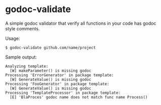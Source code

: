 godoc-validate
=================

A simple godoc validator that verify all functions in your code
has godoc style comments.

Usage:

```
$ godoc-validate github.com/name/project
```

Sample output:

```
Analyzing template:
  [W] makeParameter() is missing godoc
Processing 'ErrorGenerator' in package template:
  [W] GenerateValue() is missing godoc
Processing 'FooGenerator' in package template:
  [W] GenerateValue() is missing godoc
Processing 'TemplateProcessor' in package template:
  [E] 'BlaProces' godoc name does not match func name Process()
```

